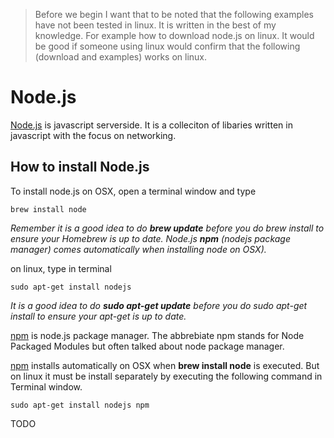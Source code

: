 >Before we begin I want that to be noted that the following examples have not been tested in linux.  It is written in the best of my knowledge.  For example how to download node.js on linux.  It would be good if someone using linux would confirm that the following (download and examples) works on linux.


# Node.js

[Node.js](http://nodejs.org/) is javascript serverside. It is a colleciton of libaries written in javascript with the focus on networking.

## How to install Node.js

To install node.js on OSX, open a terminal window and type

	brew install node

*Remember it is a good idea to do __brew update__ before you do brew install to ensure your Homebrew is up to date.  Node.js __npm__ (nodejs package manager) comes automatically when installing node on OSX).*

on linux, type in terminal

	sudo apt-get install nodejs

*It is a good idea to do **sudo apt-get update** before you do sudo apt-get install to ensure your apt-get is up to date.*


[npm](https://www.npmjs.org/) is node.js package manager.  The abbrebiate npm stands for Node Packaged Modules but often talked about node package manager.

 [npm](https://www.npmjs.org/) installs automatically on OSX when __brew install node__ is executed.  But on linux it must be install separately by executing the following command in Terminal window.

	sudo apt-get install nodejs npm


TODO
